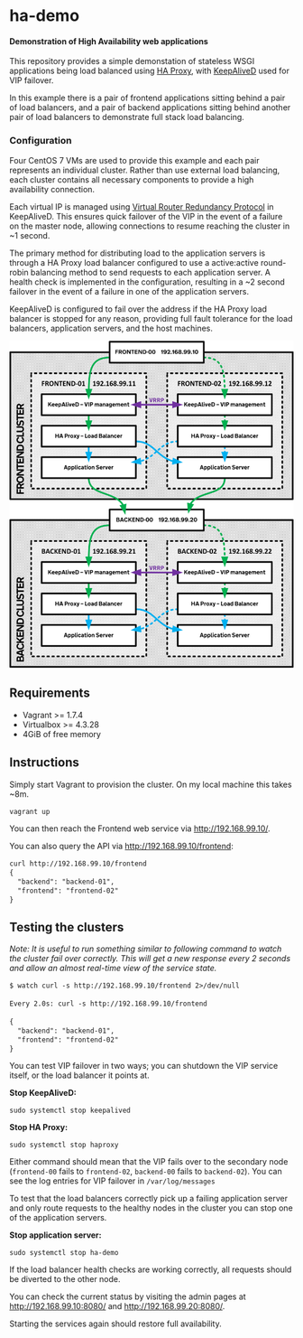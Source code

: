 ha-demo
=======

#### Demonstration of High Availability web applications

This repository provides a simple demonstation of stateless WSGI applications being load balanced using [HA Proxy](http://www.haproxy.org/), with [KeepAliveD](http://www.keepalived.org/) used for VIP failover.

In this example there is a pair of frontend applications sitting behind a pair of load balancers, and a pair of backend applications sitting behind another pair of load balancers to demonstrate full stack load balancing.


### Configuration

Four CentOS 7 VMs are used to provide this example and each pair represents an individual cluster. Rather than use external load balancing, each cluster contains all necessary components to provide a high availability connection.

Each virtual IP is managed using [Virtual Router Redundancy Protocol](https://en.wikipedia.org/wiki/Virtual_Router_Redundancy_Protocol) in KeepAliveD. This ensures quick failover of the VIP in the event of a failure on the master node, allowing connections to resume reaching the cluster in ~1 second.

The primary method for distributing load to the application servers is through a HA Proxy load balancer configured to use a active:active round-robin balancing method to send requests to each application server. A health check is implemented in the configuration, resulting in a ~2 second failover in the event of a failure in one of the application servers.

KeepAliveD is configured to fail over the address if the HA Proxy load balancer is stopped for any reason, providing full fault tolerance for the load balancers, application servers, and the host machines.

![Diagram of HA-Demo](./diagram.png)


## Requirements
- Vagrant >= 1.7.4
- Virtualbox >= 4.3.28
- 4GiB of free memory


## Instructions

Simply start Vagrant to provision the cluster. On my local machine this takes ~8m.
```
vagrant up
```

You can then reach the Frontend web service via http://192.168.99.10/.

You can also query the API via http://192.168.99.10/frontend:

```
curl http://192.168.99.10/frontend
{
  "backend": "backend-01",
  "frontend": "frontend-02"
}
```


## Testing the clusters

*Note: It is useful to run something similar to following command to watch the cluster fail over correctly. This will get a new response every 2 seconds and allow an almost real-time view of the service state.*
```
$ watch curl -s http://192.168.99.10/frontend 2>/dev/null

Every 2.0s: curl -s http://192.168.99.10/frontend

{
  "backend": "backend-01",
  "frontend": "frontend-02"
}

```

You can test VIP failover in two ways; you can shutdown the VIP service itself, or the load balancer it points at.

**Stop KeepAliveD:**
```
sudo systemctl stop keepalived
```

**Stop HA Proxy:**
```
sudo systemctl stop haproxy
```

Either command should mean that the VIP fails over to the secondary node (`frontend-00` fails to `frontend-02`, `backend-00` fails to `backend-02`). You can see the log entries for VIP failover in `/var/log/messages`

To test that the load balancers correctly pick up a failing application server and only route requests to the healthy nodes in the cluster you can stop one of the application servers.

**Stop application server:**
```
sudo systemctl stop ha-demo
```

If the load balancer health checks are working correctly, all requests should be diverted to the other node.

You can check the current status by visiting the admin pages at http://192.168.99.10:8080/ and http://192.168.99.20:8080/.

Starting the services again should restore full availability.
